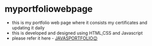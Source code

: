 # myportfoliowebpage
- this is my portfolio web page where it consists my certificates and updating it daily
- this is developed and designed using HTML,CSS and Javascript 
- please refer it here - [JAVASPORTFOLIO😉]()
